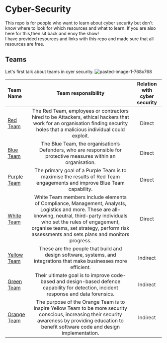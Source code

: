 # Cyber-Security

This repo is for people who want to learn about cyber security but don't know where to look for which resources and what to learn.
If you are also here for this,then sit back and enoy the show!  
I have provided resources and links with this repo and made sure that all resources are free.

## Teams
Let's first talk about teams in cyer security.
![pasted-image-1-768x768](https://user-images.githubusercontent.com/74107257/134501032-331ad700-4699-43b6-8083-2acf3d4bb5eb.png)

Team Name | Team responsibility | Relation with cyber security
:-- | :--: | :--:
[Red Team](https://en.wikipedia.org/wiki/Red_team#:~:text=A%20red%20team%20is%20a,the%20military%2C%20and%20intelligence%20agencies.) | The Red Team, employees or contractors hired to be Attackers, ethical hackers that work for an organisation finding security holes that a malicious individual could exploit. |Direct
[Blue Team](https://en.wikipedia.org/wiki/Blue_team_(computer_security)) | The Blue Team, the organisation’s Defenders, who are responsible for protective measures within an organisation. |Direct
[Purple Team](https://danielmiessler.com/study/purple-team/#:~:text=A%20Purple%20Team%20is%20a,organization's%20Red%20and%20Blue%20teams.&text=The%20Purple%20Team%20should%20not,existing%20Red%20and%20Blue%20capabilities.) | The primary goal of a Purple Team is to maximise the results of Red Team engagements and improve Blue Team capability. |Direct
[White Team](https://csrc.nist.gov/glossary/term/white_team) | White Team members include elements of Compliance, Management, Analysts, Logistics and more. These are all-knowing, neutral, third-party individuals who set the rules of engagement, organise teams, set strategy, perform risk assessments and sets plans and monitors progress. |Direct
[Yellow Team](https://sqa-consulting.com/infosec-colour-team-structure-the-yellow-team/) | These are the people that build and design software, systems, and integrations that make businesses more efficient. | Indirect
[Green Team](https://danielmiessler.com/blog/the-definition-green-team-how-different-red-team/)  | Their ultimate goal is to improve code-based and design-based defence capability for detection, incident response and data forensics. | Indirect
[Orange Team](https://sqa-consulting.com/infosec-colour-team-structure-the-orange-team/)  | The purpose of the Orange Team is to inspire Yellow Team to be more security conscious, increasing their security awareness by providing education to benefit software code and design implementation. | Indirect
